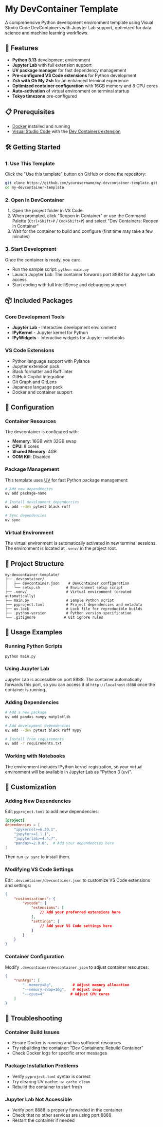 # My DevContainer Template

A comprehensive Python development environment template using Visual Studio Code DevContainers with Jupyter Lab support, optimized for data science and machine learning workflows.

## 🚀 Features

- **Python 3.13** development environment
- **Jupyter Lab** with full extension support
- **UV package manager** for fast dependency management
- **Pre-configured VS Code extensions** for Python development
- **Zsh with Oh My Zsh** for an enhanced terminal experience
- **Optimized container configuration** with 16GB memory and 8 CPU cores
- **Auto-activation** of virtual environment on terminal startup
- **Tokyo timezone** pre-configured

## 📋 Prerequisites

- [Docker](https://docs.docker.com/get-docker/) installed and running
- [Visual Studio Code](https://code.visualstudio.com/) with the [Dev Containers extension](https://marketplace.visualstudio.com/items?itemName=ms-vscode-remote.remote-containers)

## 🛠️ Getting Started

### 1. Use This Template

Click the "Use this template" button on GitHub or clone the repository:

```bash
git clone https://github.com/yourusername/my-devcontainer-template.git
cd my-devcontainer-template
```

### 2. Open in DevContainer

1. Open the project folder in VS Code
2. When prompted, click "Reopen in Container" or use the Command Palette (`Ctrl+Shift+P` / `Cmd+Shift+P`) and select "Dev Containers: Reopen in Container"
3. Wait for the container to build and configure (first time may take a few minutes)

### 3. Start Development

Once the container is ready, you can:

- Run the sample script: `python main.py`
- Launch Jupyter Lab: The container forwards port 8888 for Jupyter Lab access
- Start coding with full IntelliSense and debugging support

## 📦 Included Packages

### Core Development Tools
- **Jupyter Lab** - Interactive development environment
- **IPyKernel** - Jupyter kernel for Python
- **IPyWidgets** - Interactive widgets for Jupyter notebooks

### VS Code Extensions
- Python language support with Pylance
- Jupyter extension pack
- Black formatter and Ruff linter
- GitHub Copilot integration
- Git Graph and GitLens
- Japanese language pack
- Docker and container support

## 🔧 Configuration

### Container Resources
The devcontainer is configured with:
- **Memory**: 16GB with 32GB swap
- **CPU**: 8 cores
- **Shared Memory**: 4GB
- **OOM Kill**: Disabled

### Package Management
This template uses [UV](https://github.com/astral-sh/uv) for fast Python package management:

```bash
# Add new dependencies
uv add package-name

# Install development dependencies
uv add --dev pytest black ruff

# Sync dependencies
uv sync
```

### Virtual Environment
The virtual environment is automatically activated in new terminal sessions. The environment is located at `.venv/` in the project root.

## 📁 Project Structure

```
my-devcontainer-template/
├── .devcontainer/
│   ├── devcontainer.json    # DevContainer configuration
│   └── setup.sh            # Environment setup script
├── .venv/                  # Virtual environment (created automatically)
├── main.py                 # Sample Python script
├── pyproject.toml          # Project dependencies and metadata
├── uv.lock                 # Lock file for reproducible builds
├── .python-version         # Python version specification
└── .gitignore             # Git ignore rules
```

## 🚀 Usage Examples

### Running Python Scripts
```bash
python main.py
```

### Using Jupyter Lab
Jupyter Lab is accessible on port 8888. The container automatically forwards this port, so you can access it at `http://localhost:8888` once the container is running.

### Adding Dependencies
```bash
# Add a new package
uv add pandas numpy matplotlib

# Add development dependencies
uv add --dev pytest black ruff mypy

# Install from requirements
uv add -r requirements.txt
```

### Working with Notebooks
The environment includes IPython kernel registration, so your virtual environment will be available in Jupyter Lab as "Python 3 (uv)".

## 🔄 Customization

### Adding New Dependencies
Edit `pyproject.toml` to add new dependencies:

```toml
[project]
dependencies = [
    "ipykernel>=6.30.1",
    "jupyter>=1.1.1",
    "jupyterlab>=4.4.7",
    "pandas>=2.0.0",  # Add your dependencies here
]
```

Then run `uv sync` to install them.

### Modifying VS Code Settings
Edit `.devcontainer/devcontainer.json` to customize VS Code extensions and settings:

```json
{
    "customizations": {
        "vscode": {
            "extensions": [
                // Add your preferred extensions here
            ],
            "settings": {
                // Add your VS Code settings here
            }
        }
    }
}
```

### Container Configuration
Modify `.devcontainer/devcontainer.json` to adjust container resources:

```json
{
    "runArgs": [
        "--memory=8g",         # Adjust memory allocation
        "--memory-swap=16g",   # Adjust swap
        "--cpus=4"            # Adjust CPU cores
    ]
}
```

## 🐛 Troubleshooting

### Container Build Issues
- Ensure Docker is running and has sufficient resources
- Try rebuilding the container: "Dev Containers: Rebuild Container"
- Check Docker logs for specific error messages

### Package Installation Problems
- Verify `pyproject.toml` syntax is correct
- Try clearing UV cache: `uv cache clean`
- Rebuild the container to start fresh

### Jupyter Lab Not Accessible
- Verify port 8888 is properly forwarded in the container
- Check that no other services are using port 8888
- Restart the container if needed
